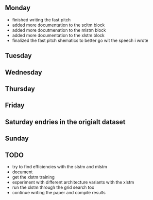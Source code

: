 ## Monday
- finished writing the fast pitch
- added more documentation to the scltm block
- added more docutmenation to the mlstm block
- added more documentation to the xlstm block
- finalized the fast pitch shematics to better go wit the speech i wrote

## Tuesday

## Wednesday

## Thursday

## Friday 

## Saturday endries in the origialt dataset

## Sunday

## TODO

- try to find efficiencies with the slstm and mlstm
- document
- get the xlstm training 
- experiment with different architecture variants with the xlstm
- run the xlstm through the grid search too
- continue writing the paper and compile results


